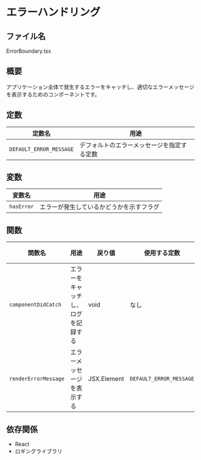 # エラーハンドリング

## ファイル名
ErrorBoundary.tsx

## 概要
アプリケーション全体で発生するエラーをキャッチし、適切なエラーメッセージを表示するためのコンポーネントです。

## 定数
| 定数名 | 用途 |
|--------|------|
| `DEFAULT_ERROR_MESSAGE` | デフォルトのエラーメッセージを指定する定数 |

## 変数
| 変数名 | 用途 |
|--------|------|
| `hasError` | エラーが発生しているかどうかを示すフラグ |

## 関数
| 関数名 | 用途 | 戻り値 | 使用する定数 | 使用する変数 |
|--------|------|--------|--------------|--------------|
| `componentDidCatch` | エラーをキャッチし、ログを記録する | void | なし | `hasError` |
| `renderErrorMessage` | エラーメッセージを表示する | JSX.Element | `DEFAULT_ERROR_MESSAGE` | なし |

## 依存関係
- React
- ロギングライブラリ
